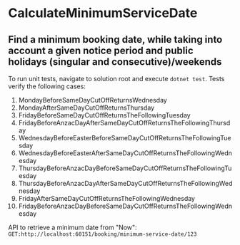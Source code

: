 # CalculateMinimumServiceDate
## Find a minimum booking date, while taking into account a given notice period and public holidays (singular and consecutive)/weekends

To run unit tests, navigate to solution root and execute `dotnet test`.
Tests verify the following cases: 
1. MondayBeforeSameDayCutOffReturnsWednesday
1. MondayAfterSameDayCutOffReturnsThursday
1. FridayBeforeSameDayCutOffReturnsTheFollowingTuesday
1. FridayBeforeAnzacDayAfterSameDayCutOffReturnsTheFollowingThursday
1. WednesdayBeforeEasterBeforeSameDayCutOffReturnsTheFollowingTuesday
1. WednesdayBeforeEasterAfterSameDayCutOffReturnsTheFollowingWednesday
1. ThursdayBeforeAnzacDayBeforeSameDayCutOffReturnsTheFollowingTuesday
1. ThursdayBeforeAnzacDayAfterSameDayCutOffReturnsTheFollowingWednesday
1. FridayAfterSameDayCutOffReturnsTheFollowingWednesday
1. FridayBeforeAnzacDayBeforeSameDayCutOffReturnsTheFollowingWednesday

API to retrieve a minimum date from "Now":
`GET:http://localhost:60151/booking/minimum-service-date/123`
